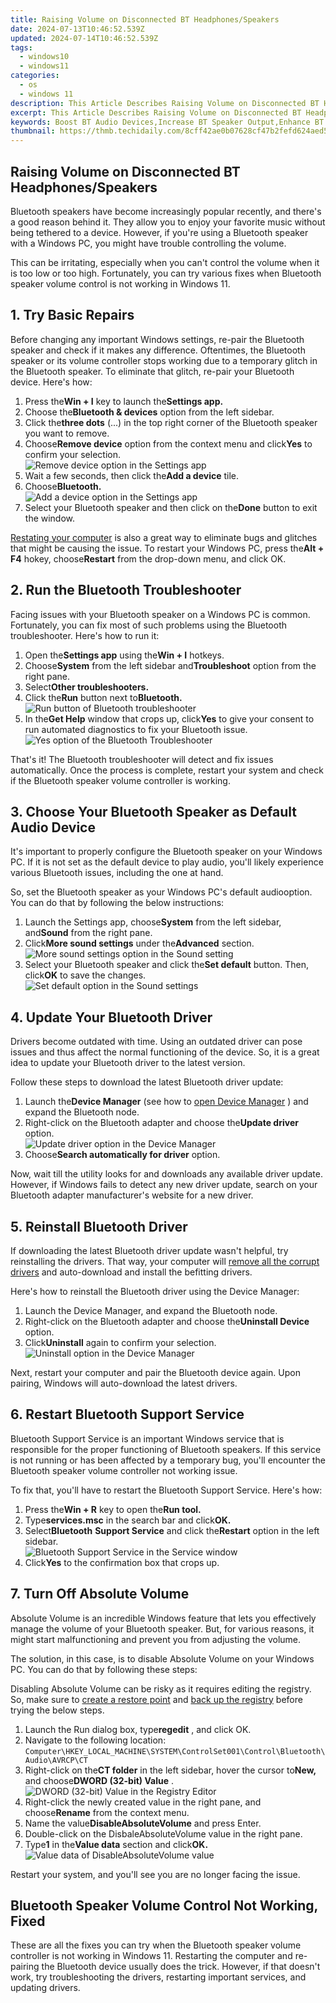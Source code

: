 ```yaml
---
title: Raising Volume on Disconnected BT Headphones/Speakers
date: 2024-07-13T10:46:52.539Z
updated: 2024-07-14T10:46:52.539Z
tags:
  - windows10
  - windows11
categories:
  - os
  - windows 11
description: This Article Describes Raising Volume on Disconnected BT Headphones/Speakers
excerpt: This Article Describes Raising Volume on Disconnected BT Headphones/Speakers
keywords: Boost BT Audio Devices,Increase BT Speaker Output,Enhance BT Headphone Sound,Amplify Disconnected BT Earbuds,Optimize BT Headset Performance,Elevate BT Speaker Volume,Boost Non-Connected BT Audio
thumbnail: https://thmb.techidaily.com/8cff42ae0b07628cf47b2fefd624aed56ec467c25aa15518d2e331ff9c28e273.jpg
---
```


## Raising Volume on Disconnected BT Headphones/Speakers

 Bluetooth speakers have become increasingly popular recently, and there's a good reason behind it. They allow you to enjoy your favorite music without being tethered to a device. However, if you're using a Bluetooth speaker with a Windows PC, you might have trouble controlling the volume.

 This can be irritating, especially when you can't control the volume when it is too low or too high. Fortunately, you can try various fixes when Bluetooth speaker volume control is not working in Windows 11.

## 1\. Try Basic Repairs

 Before changing any important Windows settings, re-pair the Bluetooth speaker and check if it makes any difference. Oftentimes, the Bluetooth speaker or its volume controller stops working due to a temporary glitch in the Bluetooth speaker. To eliminate that glitch, re-pair your Bluetooth device. Here's how:

1. Press the**Win + I** key to launch the**Settings app.**
2. Choose the**Bluetooth & devices** option from the left sidebar.
3. Click the**three dots** (...) in the top right corner of the Bluetooth speaker you want to remove.
4. Choose**Remove device** option from the context menu and click**Yes** to confirm your selection.  
![Remove device option in the Settings app](https://static1.makeuseofimages.com/wordpress/wp-content/uploads/2023/05/remove-device-option.jpg)
5. Wait a few seconds, then click the**Add a device** tile.
6. Choose**Bluetooth.**  
![Add a device option in the Settings app](https://static1.makeuseofimages.com/wordpress/wp-content/uploads/2023/05/add-a-device-option.jpg)
7. Select your Bluetooth speaker and then click on the**Done** button to exit the window.

[Restating your computer](https://www.makeuseof.com/windows-restart-methods/) is also a great way to eliminate bugs and glitches that might be causing the issue. To restart your Windows PC, press the**Alt + F4** hokey, choose**Restart** from the drop-down menu, and click OK.

## 2\. Run the Bluetooth Troubleshooter

 Facing issues with your Bluetooth speaker on a Windows PC is common. Fortunately, you can fix most of such problems using the Bluetooth troubleshooter. Here's how to run it:

1. Open the**Settings app** using the**Win + I** hotkeys.
2. Choose**System** from the left sidebar and**Troubleshoot** option from the right pane.
3. Select**Other troubleshooters.**
4. Click the**Run** button next to**Bluetooth.**  
![Run button of Bluetooth troubleshooter](https://static1.makeuseofimages.com/wordpress/wp-content/uploads/2023/05/run-button.jpg)
5. In the**Get Help** window that crops up, click**Yes** to give your consent to run automated diagnostics to fix your Bluetooth issue.  
![Yes option of the Bluetooth Troubleshooter](https://static1.makeuseofimages.com/wordpress/wp-content/uploads/2023/05/yes-option.jpg)

 That's it! The Bluetooth troubleshooter will detect and fix issues automatically. Once the process is complete, restart your system and check if the Bluetooth speaker volume controller is working.

## 3\. Choose Your Bluetooth Speaker as Default Audio Device

 It's important to properly configure the Bluetooth speaker on your Windows PC. If it is not set as the default device to play audio, you'll likely experience various Bluetooth issues, including the one at hand.

 So, set the Bluetooth speaker as your Windows PC's default audiooption. You can do that by following the below instructions:

1. Launch the Settings app, choose**System** from the left sidebar, and**Sound** from the right pane.
2. Click**More sound settings** under the**Advanced** section.  
![More sound settings option in the Sound setting](https://static1.makeuseofimages.com/wordpress/wp-content/uploads/2023/05/more-sound-settings.jpg)
3. Select your Bluetooth speaker and click the**Set default** button. Then, click**OK** to save the changes.  
![Set default option in the Sound settings](https://static1.makeuseofimages.com/wordpress/wp-content/uploads/2023/05/set-default.jpg)

## 4\. Update Your Bluetooth Driver

 Drivers become outdated with time. Using an outdated driver can pose issues and thus affect the normal functioning of the device. So, it is a great idea to update your Bluetooth driver to the latest version.

Follow these steps to download the latest Bluetooth driver update:

1. Launch the**Device Manager** (see how to [open Device Manager](https://www.makeuseof.com/windows-open-device-manager/) ) and expand the Bluetooth node.
2. Right-click on the Bluetooth adapter and choose the**Update driver** option.  
![Update driver option in the Device Manager](https://static1.makeuseofimages.com/wordpress/wp-content/uploads/2023/05/update-driver.jpg)
3. Choose**Search automatically for driver** option.

 Now, wait till the utility looks for and downloads any available driver update. However, if Windows fails to detect any new driver update, search on your Bluetooth adapter manufacturer's website for a new driver.

## 5\. Reinstall Bluetooth Driver

 If downloading the latest Bluetooth driver update wasn't helpful, try reinstalling the drivers. That way, your computer will [remove all the corrupt drivers](https://www.makeuseof.com/how-to-fix-corrupt-drivers-on-windows-10/) and auto-download and install the befitting drivers.

 Here's how to reinstall the Bluetooth driver using the Device Manager:

1. Launch the Device Manager, and expand the Bluetooth node.
2. Right-click on the Bluetooth adapter and choose the**Uninstall Device** option.
3. Click**Uninstall** again to confirm your selection.  
![Uninstall option in the Device Manager](https://static1.makeuseofimages.com/wordpress/wp-content/uploads/2023/05/uninstall-option.jpg)

 Next, restart your computer and pair the Bluetooth device again. Upon pairing, Windows will auto-download the latest drivers.

## 6\. Restart Bluetooth Support Service

 Bluetooth Support Service is an important Windows service that is responsible for the proper functioning of Bluetooth speakers. If this service is not running or has been affected by a temporary bug, you'll encounter the Bluetooth speaker volume controller not working issue.

 To fix that, you'll have to restart the Bluetooth Support Service. Here's how:

1. Press the**Win + R** key to open the**Run tool.**
2. Type**services.msc** in the search bar and click**OK.**
3. Select**Bluetooth** **Support Service** and click the**Restart** option in the left sidebar.  
![Bluetooth Support Service in the Service window](https://static1.makeuseofimages.com/wordpress/wp-content/uploads/2023/05/bluetooth-support-service.jpg)
4. Click**Yes** to the confirmation box that crops up.

## 7\. Turn Off Absolute Volume

 Absolute Volume is an incredible Windows feature that lets you effectively manage the volume of your Bluetooth speaker. But, for various reasons, it might start malfunctioning and prevent you from adjusting the volume.

 The solution, in this case, is to disable Absolute Volume on your Windows PC. You can do that by following these steps:

 Disabling Absolute Volume can be risky as it requires editing the registry. So, make sure to [create a restore point](https://www.makeuseof.com/windows-11-create-restore-point/) and [back up the registry](https://www.makeuseof.com/tag/backup-restore-windows-registry/) before trying the below steps.

1. Launch the Run dialog box, type**regedit** , and click OK.
2. Navigate to the following location:  
`Computer\HKEY_LOCAL_MACHINE\SYSTEM\ControlSet001\Control\Bluetooth\Audio\AVRCP\CT`
3. Right-click on the**CT folder** in the left sidebar, hover the cursor to**New,** and choose**DWORD (32-bit) Value** .  
![DWORD (32-bit) Value in the Registry Editor](https://static1.makeuseofimages.com/wordpress/wp-content/uploads/2023/05/dword-32-bit-value.jpg)
4. Right-click the newly created value in the right pane, and choose**Rename** from the context menu.
5. Name the value**DisableAbsoluteVolume** and press Enter.
6. Double-click on the DisbaleAbsoluteVolume value in the right pane.
7. Type**1** in the**Value data** section and click**OK.**  
![Value data of DisableAbsoluteVolume value](https://static1.makeuseofimages.com/wordpress/wp-content/uploads/2023/05/value-data.jpg)

 Restart your system, and you'll see you are no longer facing the issue.

## Bluetooth Speaker Volume Control Not Working, Fixed

 These are all the fixes you can try when the Bluetooth speaker volume controller is not working in Windows 11\. Restarting the computer and re-pairing the Bluetooth device usually does the trick. However, if that doesn't work, try troubleshooting the drivers, restarting important services, and updating drivers.


<ins class="adsbygoogle"
     style="display:block"
     data-ad-format="autorelaxed"
     data-ad-client="ca-pub-7571918770474297"
     data-ad-slot="1223367746"></ins>



<ins class="adsbygoogle"
     style="display:block"
     data-ad-client="ca-pub-7571918770474297"
     data-ad-slot="8358498916"
     data-ad-format="auto"
     data-full-width-responsive="true"></ins>




